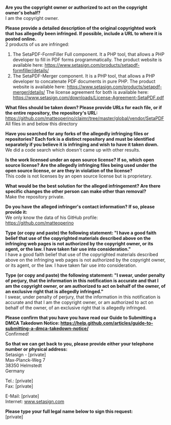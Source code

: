 **Are you the copyright owner or authorized to act on the copyright owner's behalf?**  
I am the copyright owner.

**Please provide a detailed description of the original copyrighted work that has allegedly been infringed. If possible, include a URL to where it is posted online.**  
2 products of us are infringed:
1. The SetaPDF-FormFiller Full component. It a PHP tool, that allows a PHP developer to fill in PDF forms programmatically. The product website is available here:
https://www.setasign.com/products/setapdf-formfiller/details/
2. The SetaPDF-Merger component. It is a PHP tool, that allows a PHP developer to concatenate PDF documents in pure PHP. The product website is available here:
https://www.setasign.com/products/setapdf-merger/details/
The license agreement for both is available here:
https://www.setasign.com/downloads/License-Agreement-SetaPDF.pdf

**What files should be taken down? Please provide URLs for each file, or if the entire repository, the repository's URL:**  
https://github.com/matteoperino/claimr/tree/master/global/vendor/SetaPDF
All files in and below this directory

**Have you searched for any forks of the allegedly infringing files or repositories? Each fork is a distinct repository and must be identified separately if you believe it is infringing and wish to have it taken down.**  
We did a code search which doesn't came up with other results.

**Is the work licensed under an open source license? If so, which open source license? Are the allegedly infringing files being used under the open source license, or are they in violation of the license?**  
This code is not licenses by an open source license but is proprietary.

**What would be the best solution for the alleged infringement? Are there specific changes the other person can make other than removal?**  
Make the repository private.

**Do you have the alleged infringer's contact information? If so, please provide it:**  
We only know the data of his GitHub profile: https://github.com/matteoperino

**Type (or copy and paste) the following statement: "I have a good faith belief that use of the copyrighted materials described above on the infringing web pages is not authorized by the copyright owner, or its agent, or the law. I have taken fair use into consideration."**  
I have a good faith belief that use of the copyrighted materials described above on the infringing web pages is not authorized by the copyright owner, or its agent, or the law. I have taken fair use into consideration.

**Type (or copy and paste) the following statement: "I swear, under penalty of perjury, that the information in this notification is accurate and that I am the copyright owner, or am authorized to act on behalf of the owner, of an exclusive right that is allegedly infringed."**  
I swear, under penalty of perjury, that the information in this notification is accurate and that I am the copyright owner, or am authorized to act on behalf of the owner, of an exclusive right that is allegedly infringed.

**Please confirm that you have you have read our Guide to Submitting a DMCA Takedown Notice: https://help.github.com/articles/guide-to-submitting-a-dmca-takedown-notice/**  
Confirmed!

**So that we can get back to you, please provide either your telephone number or physical address:**  
Setasign - [private]    
Max-Planck-Weg 7  
38350 Helmstedt  
Germany  

Tel.: [private]  
Fax: [private]  

E-Mail: [private]  
Internet: www.setasign.com

**Please type your full legal name below to sign this request:**  
[private]
